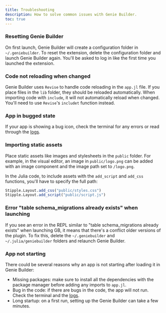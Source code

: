 ```yaml
---
title: Troubleshooting
description: How to solve common issues with Genie Builder.
toc: true
---
```


### Resetting Genie Builder

On first launch, Genie Builder will create a configuration folder in `~/.geniebuilder`. To reset the extension, delete the configuration folder and launch Genie Builder again. You'll be asked to log in like the first time you launched the extension.


### Code not reloading when changed

Genie Builder uses `Revise` to handle code reloading in the `app.jl` file. If you place files in the `lib` folder, they should be reloaded automatically. When importing code with `include`, it will not automatically reload when changed. You'll need to use `Revise`'s `includet` function instead.


### App in bugged state

If your app is showing a bug icon, check the terminal for any errors or read through the [logs](https://learn.genieframework.com/geniebuilder/usage-guide#debugging-apps).

### Importing static assets

Place static assets like images and stylesheets in the `public` folder. For example, in the visual editor, an image in `public/logo.png` can be added with an image component and the image path set to  `/logo.png`.

In the Julia code, to include assets with the `add_script` and `add_css` functions, you'll have to specify the full path:

```julia
Stipple.Layout.add_css("public/styles.css")
Stipple.Layout.add_script("public/script.js")
```
### Error "table schema_migrations already exists" when launching

If you see  an error in the REPL similar to "table schema_migrations already exists" when launching GB, it means that there's a conflict older versions of the plugin. To fix this, delete the `~/.geniebuilder` and `~/.julia/geniebuilder` folders and relaunch Genie Builder.

### App not starting

There could be several reasons why an app is not starting after loading it in Genie Builder:

- Missing packages: make sure to install all the dependencies with the package manager before adding any imports to `app.jl`.
- Bug in the code: if there are bugs in the code, the app will not run. Check the terminal and the [logs](https://learn.genieframework.com/geniebuilder/usage-guide#debugging-apps).
- Long startup: on a first run, setting up the Genie Builder can take a few minutes.
